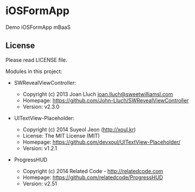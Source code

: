# iOSFormApp
Demo iOSFormApp mBaaS

## License

Please read LICENSE file.

Modules in this project:
- SWRevealViewController:
    - Copyright (c) 2013 Joan Lluch joan.lluch@sweetwilliamsl.com
    - Homepage: https://github.com/John-Lluch/SWRevealViewController
    - Version: v2.3.0

- UITextView-Placeholder:
    - Copyright (c) 2014 Suyeol Jeon (http://xoul.kr)
    - License: The MIT License (MIT)
    - Homepage: https://github.com/devxoul/UITextView-Placeholder/
    - Version: v1.2.1

- ProgressHUD
    - Copyright (c) 2014 Related Code - http://relatedcode.com
    - Homepage: https://github.com/relatedcode/ProgressHUD
    - Version: v2.51